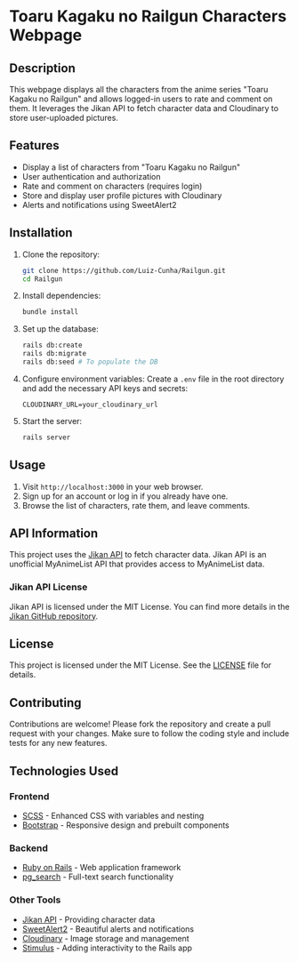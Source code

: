 # Toaru Kagaku no Railgun Characters Webpage

## Description

This webpage displays all the characters from the anime series "Toaru Kagaku no Railgun" and allows logged-in users to rate and comment on them. It leverages the Jikan API to fetch character data and Cloudinary to store user-uploaded pictures.

## Features

- Display a list of characters from "Toaru Kagaku no Railgun"
- User authentication and authorization
- Rate and comment on characters (requires login)
- Store and display user profile pictures with Cloudinary
- Alerts and notifications using SweetAlert2

## Installation

1. Clone the repository:
    ```sh
    git clone https://github.com/Luiz-Cunha/Railgun.git
    cd Railgun
    ```

2. Install dependencies:
    ```sh
    bundle install
    ```

3. Set up the database:
    ```sh
    rails db:create
    rails db:migrate
    rails db:seed # To populate the DB
    ```

4. Configure environment variables:
    Create a `.env` file in the root directory and add the necessary API keys and secrets:
    ```env
    CLOUDINARY_URL=your_cloudinary_url
    ```

5. Start the server:
    ```sh
    rails server
    ```

## Usage

1. Visit `http://localhost:3000` in your web browser.
2. Sign up for an account or log in if you already have one.
3. Browse the list of characters, rate them, and leave comments.

## API Information

This project uses the [Jikan API](https://jikan.moe) to fetch character data. Jikan API is an unofficial MyAnimeList API that provides access to MyAnimeList data.

### Jikan API License

Jikan API is licensed under the MIT License. You can find more details in the [Jikan GitHub repository](https://github.com/jikan-me/jikan-rest/blob/master/LICENSE).

## License

This project is licensed under the MIT License. See the [LICENSE](LICENSE) file for details.

## Contributing

Contributions are welcome! Please fork the repository and create a pull request with your changes. Make sure to follow the coding style and include tests for any new features.

## Technologies Used

### Frontend
- [SCSS](https://sass-lang.com/) - Enhanced CSS with variables and nesting
- [Bootstrap](https://getbootstrap.com/) - Responsive design and prebuilt components

### Backend
- [Ruby on Rails](https://rubyonrails.org/) - Web application framework
- [pg_search](https://github.com/Casecommons/pg_search) - Full-text search functionality

### Other Tools
- [Jikan API](https://jikan.moe) - Providing character data
- [SweetAlert2](https://sweetalert2.github.io/) - Beautiful alerts and notifications
- [Cloudinary](https://cloudinary.com) - Image storage and management
- [Stimulus](https://stimulus.hotwired.dev/) - Adding interactivity to the Rails app

